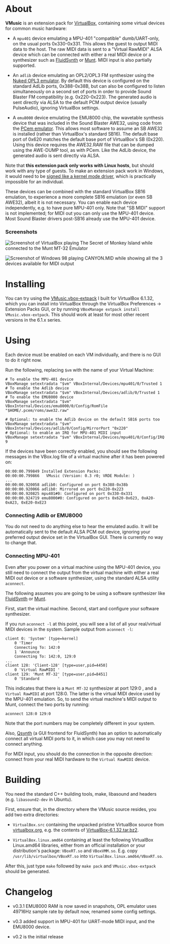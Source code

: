 # About

**VMusic** is an extension pack for [VirtualBox](https://www.virtualbox.org), containing
some virtual devices for common music hardware:

* A `mpu401` device emulating a MPU-401 "compatible" dumb/UART-only, on the usual ports 0x330-0x331.
This allows the guest to output MIDI data to the host. The raw MIDI data is sent to a "Virtual RawMIDI" ALSA device
which can be connected with either a real MIDI device or a synthesizer such as [FluidSynth](https://www.fluidsynth.org/)
or [Munt](https://sourceforge.net/projects/munt/). MIDI input is also partially supported.

* An `adlib` device emulating an OPL2/OPL3 FM synthesizer using the [Nuked OPL3 emulator](https://github.com/nukeykt/Nuked-OPL3).
By default this device is configured on the standard AdLib ports, 0x388-0x38B, but can also be configured
to listen simultaneously on a second set of ports in order to provide Sound Blaster FM compatibility
(e.g. 0x220-0x223).
The generated audio is sent directly via ALSA to the default PCM output device (usually PulseAudio), ignoring 
VirtualBox settings.

* A `emu8000` device emulating the EMU8000 chip, the wavetable synthesis device that was included in the Sound Blaster AWE32,
using code from the [PCem emulator](https://www.pcem-emulator.co.uk/).
This allows most software to assume an SB AWE32 is installed (rather than VirtualBox's standard SB16).
The default base port of 0x620 matches the default base port of VirtualBox's SB (0x220).
Using this device requires the AWE32.RAW file that can be dumped using the AWE-DUMP tool, as with PCem.
Like the AdLib device, the generated audio is sent directly via ALSA.

Note that **this extension pack only works with Linux hosts**, but should work with any type of guests. 
To make an extension pack work in Windows, it would need to be
[signed like a kernel mode driver](https://forums.virtualbox.org/viewtopic.php?f=10&t=103801),
which is practically impossible for an individual.

These devices can be combined with the standard VirtualBox SB16 emulation, to experience a more complete SB16
emulation (or even SB AWE32), albeit it is not necessary.
You can enable each device independently, e.g. to have pure MPU-401 only.
Note that "SB MIDI" support is not implemented; for MIDI out you can only use the MPU-401 device. Most Sound Blaster
drivers post-SB16 already use the MPU-401 device.

### Screenshots

![Screenshot of VirtualBox playing The Secret of Monkey Island while connected to the Munt MT-32 Emulator](http://depot.javispedro.com/vbox/VirtualBoxMunt.png)

![Screenshot of Windows 98 playing CANYON.MID while showing all the 3 devices available for MIDI output](http://depot.javispedro.com/vbox/win98e.png)

# Installing

You can try using the [VMusic.vbox-extpack](http://depot.javispedro.com/vbox/VMusic-0.3.1-vbox6.1.32.vbox-extpack)
I built for VirtualBox 6.1.32,
which you can install into VirtualBox through the VirtualBox Preferences -> Extension Packs GUI,
or by running `VBoxManage extpack install VMusic.vbox-extpack`.
This should work at least for most other recent versions in the 6.1.x series.

# Using

Each device must be enabled on each VM individually, and there is no GUI to do it right now.

Run the following, replacing `$vm` with the name of your Virtual Machine:

```shell
# To enable the MPU-401 device
VBoxManage setextradata "$vm" VBoxInternal/Devices/mpu401/0/Trusted 1
# To enable the Adlib device
VBoxManage setextradata "$vm" VBoxInternal/Devices/adlib/0/Trusted 1
# To enable the EMU8000 device
VBoxManage setextradata "$vm" VBoxInternal/Devices/emu8000/0/Config/RomFile "$HOME/.pcem/roms/awe32.raw"

# Optional: to enable the Adlib device on the default SB16 ports too
VBoxManage setextradata "$vm" VBoxInternal/Devices/adlib/0/Config/MirrorPort "0x220"
# Optional: to enable an IRQ for MPU-401 MIDI input
VBoxManage setextradata "$vm" VBoxInternal/Devices/mpu401/0/Config/IRQ 9
```

If the devices have been correctly enabled, you should see the following messages in the
VBox.log file of a virtual machine after it has been powered on:

```{ use_pygments=false }
00:00:00.799849 Installed Extension Packs:
00:00:00.799866   VMusic (Version: 0.3 r0; VRDE Module: )
...
00:00:00.920058 adlib0: Configured on port 0x388-0x38b
00:00:00.920066 adlib0: Mirrored on port 0x220-0x223
00:00:00.920825 mpu401#0: Configured on port 0x330-0x331
00:00:00.924719 emu8000#0: Configured on ports 0x620-0x623, 0xA20-0xA23, 0xE20-0xE23
```

### Connecting Adlib or EMU8000

You do not need to do anything else to hear the emulated audio.
It will be automatically sent to the default ALSA PCM out device,
ignoring your preferred output device set in the VirtualBox GUI.
There is currently no way to change that.

### Connecting MPU-401

Even after you power on a virtual machine using the MPU-401 device, you still need to connect 
the output from the virtual machine with either a real MIDI out device or a software synthesizer,
using the standard ALSA utility `aconnect`. 

The following assumes you are going to be using a software synthesizer like [FluidSynth](https://www.fluidsynth.org/)
or [Munt](https://sourceforge.net/projects/munt/).

First, start the virtual machine. Second, start and configure your software synthesizer.

If you run `aconnect -l` at this point, you will see a list of all your real/virtual MIDI devices in the system. Sample output from  `aconnect -l`:
```{ use_pygments=false }
client 0: 'System' [type=kernel]
    0 'Timer           '
	Connecting To: 142:0
    1 'Announce        '
	Connecting To: 142:0, 129:0
...
client 128: 'Client-128' [type=user,pid=4450]
    0 'Virtual RawMIDI '
client 129: 'Munt MT-32' [type=user,pid=8451]
    0 'Standard        '
```

This indicates that there is a `Munt MT-32` synthesizer at port 129:0 , and a `Virtual RawMIDI` at port 128:0.
The latter is the virtual MIDI device used by the MPU-401 emulation. So, to send the virtual machine's MIDI output to Munt,
connect the two ports by running:

```{ use_pygments=false }
aconnect 128:0 129:0
```

Note that the port numbers may be completely different in your system.

Also, [Qsynth](https://qsynth.sourceforge.io/) (a GUI frontend for FluidSynth) has an option to automatically connect
all virtual MIDI ports to it, in which case you may not need to connect anything.

For MIDI input, you should do the connection in the opposite direction: connect from your real MIDI hardware to the
`Virtual RawMIDI` device.

# Building

You need the standard C++ building tools, make, libasound and headers (e.g. `libasound2-dev` in Ubuntu).

First, ensure that, in the directory where the VMusic source resides, you add two extra directories:

* `VirtualBox.src` containing the unpacked pristine VirtualBox source from [virtualbox.org](https://www.virtualbox.org/wiki/Downloads), e.g. the contents of [VirtualBox-6.1.32.tar.bz2](https://download.virtualbox.org/virtualbox/6.1.32/VirtualBox-6.1.32.tar.bz2).

* `VirtualBox.linux.amd64` containing at least the following VirtualBox Linux.amd64 libraries,
either from an official installation or your distribution's package: `VBoxRT.so` and `VBoxVMM.so`.
E.g. copy `/usr/lib/virtualbox/VBoxRT.so` into `VirtualBox.linux.amd64/VBoxRT.so`.

After this, just type `make` followed by `make pack` and `VMusic.vbox-extpack` should be generated.

# Changelog

* v0.3.1 EMU8000 RAM is now saved in snapshots,
 OPL emulator uses 49716Hz sample rate by default now,
 renamed some config settings.

* v0.3 added support in MPU-401 for UART-mode MIDI input, and the EMU8000 device.

* v0.2 is the initial release

